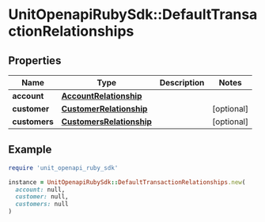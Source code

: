 # UnitOpenapiRubySdk::DefaultTransactionRelationships

## Properties

| Name | Type | Description | Notes |
| ---- | ---- | ----------- | ----- |
| **account** | [**AccountRelationship**](AccountRelationship.md) |  |  |
| **customer** | [**CustomerRelationship**](CustomerRelationship.md) |  | [optional] |
| **customers** | [**CustomersRelationship**](CustomersRelationship.md) |  | [optional] |

## Example

```ruby
require 'unit_openapi_ruby_sdk'

instance = UnitOpenapiRubySdk::DefaultTransactionRelationships.new(
  account: null,
  customer: null,
  customers: null
)
```

